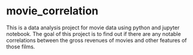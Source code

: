 # movie_correlation
This is a data analysis project for movie data using python and jupyter notebook.
The goal of this project is to find out if there are any notable correlations between the gross revenues of movies and other features of those films.
